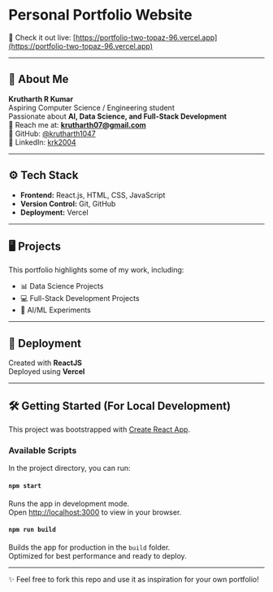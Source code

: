# Personal Portfolio Website

🚀 Check it out live: [https://portfolio-two-topaz-96.vercel.app](https://portfolio-two-topaz-96.vercel.app)

---

## 👤 About Me
**Krutharth R Kumar**  
Aspiring Computer Science / Engineering student  
Passionate about **AI, Data Science, and Full-Stack Development**  
📧 Reach me at: **krutharth07@gmail.com**  
🔗 GitHub: [@krutharth1047](https://github.com/krutharth1047)  
🔗 LinkedIn: [krk2004](https://www.linkedin.com/in/krk2004/)  

---

## ⚙️ Tech Stack
- **Frontend:** React.js, HTML, CSS, JavaScript  
- **Version Control:** Git, GitHub  
- **Deployment:** Vercel  

---

## 🖥️ Projects
This portfolio highlights some of my work, including:
- 📊 Data Science Projects  
- 💻 Full-Stack Development Projects  
- 🤖 AI/ML Experiments  

---

## 🚀 Deployment
Created with **ReactJS**  
Deployed using **Vercel**  

---

## 🛠️ Getting Started (For Local Development)

This project was bootstrapped with [Create React App](https://github.com/facebook/create-react-app).

### Available Scripts
In the project directory, you can run:

#### `npm start`
Runs the app in development mode.  
Open [http://localhost:3000](http://localhost:3000) to view in your browser.  

#### `npm run build`
Builds the app for production in the `build` folder.  
Optimized for best performance and ready to deploy.  

---

✨ Feel free to fork this repo and use it as inspiration for your own portfolio!
